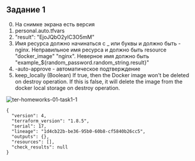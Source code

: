 ## Задание 1
0. На снимке экрана есть версия
2. personal.auto.tfvars
3. "result": "EjoJQbO2ylC3O5mM"
4. Имя ресурса должно начинаться с _ или буквы и должно быть - nginx. Неправильное имя ресурса и должно быть resource "docker_image" "nginx". Неверное имя должно быть "example_${random_password.random_string.result}"
6. -auto-approve - автоматическое подтверждение
8. keep_locally (Boolean) If true, then the Docker image won't be deleted on destroy operation. If this is false, it will delete the image from the docker local storage on destroy operation.

![ter-homeworks-01-task1-1](https://github.com/user-attachments/assets/95a0ee7e-64e9-4e73-b683-c03d99587328)

~~~
{
  "version": 4,
  "terraform_version": "1.8.5",
  "serial": 17,
  "lineage": "1d4cb22b-be36-95b0-60b8-cf5840b26cc5",
  "outputs": {},
  "resources": [],
  "check_results": null
}
~~~
